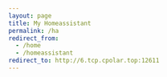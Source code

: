 ```yaml
---
layout: page
title: My Homeassistant
permalink: /ha
redirect_from:
  - /home
  - /homeassistant
redirect_to: http://6.tcp.cpolar.top:12611
---
```

